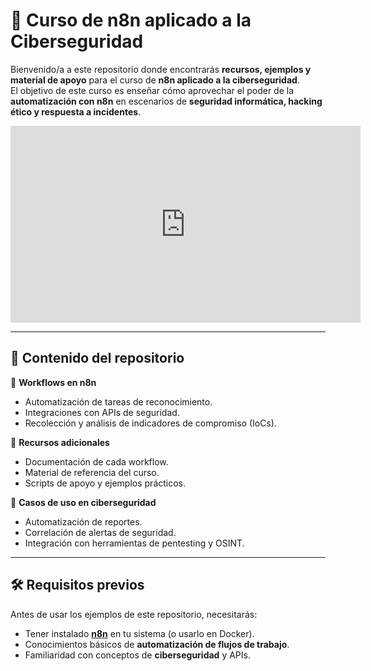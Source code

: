 # 🚀 Curso de n8n aplicado a la Ciberseguridad  

Bienvenido/a a este repositorio donde encontrarás **recursos, ejemplos y material de apoyo** para el curso de **n8n aplicado a la ciberseguridad**.  
El objetivo de este curso es enseñar cómo aprovechar el poder de la **automatización con n8n** en escenarios de **seguridad informática, hacking ético y respuesta a incidentes**.  

<iframe width="560" height="315" src="https://www.youtube.com/embed/TEe990b01aE?si=VN_zE9p85yX7CvGB" title="YouTube video player" frameborder="0" allow="accelerometer; autoplay; clipboard-write; encrypted-media; gyroscope; picture-in-picture; web-share" referrerpolicy="strict-origin-when-cross-origin" allowfullscreen></iframe>

---

## 📌 Contenido del repositorio  

🔹 **Workflows en n8n**  
- Automatización de tareas de reconocimiento.  
- Integraciones con APIs de seguridad.  
- Recolección y análisis de indicadores de compromiso (IoCs).  

🔹 **Recursos adicionales**  
- Documentación de cada workflow.  
- Material de referencia del curso.  
- Scripts de apoyo y ejemplos prácticos.  

🔹 **Casos de uso en ciberseguridad**  
- Automatización de reportes.  
- Correlación de alertas de seguridad.  
- Integración con herramientas de pentesting y OSINT.  

---

## 🛠️ Requisitos previos  

Antes de usar los ejemplos de este repositorio, necesitarás:  

- Tener instalado [**n8n**](https://n8n.io) en tu sistema (o usarlo en Docker).  
- Conocimientos básicos de **automatización de flujos de trabajo**.  
- Familiaridad con conceptos de **ciberseguridad** y APIs.  

